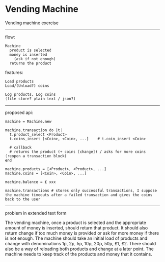 # Vending Machine

Vending machine exercise

---

flow:

    Machine
      product is selected
      money is inserted
        (ask if not enough)
      returns the product

features:

    Load products
    Load/(Unload?) coins

    Log products, Log coins
    (file store? plain text / json?)

---

proposed api:

    machine = Machine.new

    machine.transaction do |t|
      t.product_select <Product>
      t.coins_insert [<Coin>, <Coin>, ...]    # t.coin_insert <Coin>
  
      # callback
      # returns the product (+ coins [change]) / asks for more coins (reopen a transaction block)
    end

    machine.products = [<Product>, <Product>, ...]
    machine.coins = [<Coin>, <Coin>, ...]

    machine.balance = £ xxx
    
    machine.transactions # stores only successful transactions, I suppose the machine timeouts after a failed transaction and gives the coins back to the user 
  
---

problem in extended text form  

The vending machine, once a product is selected and the appropriate amount of money is inserted, should return that product. It should also return change if too much money is provided or ask for more money if there is not enough. The machine should take an initial load of products and change with denominations 1p, 2p, 5p, 10p, 20p, 50p, £1, £2. There should also be a way of reloading both products and change at a later point. The machine needs to keep track of the products and money that it contains.